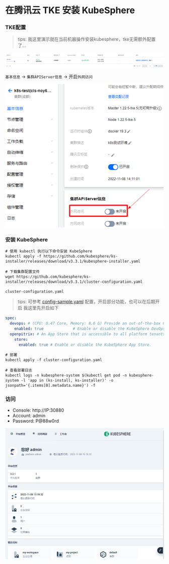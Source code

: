 # 在腾讯云 TKE 安装 KubeSphere

### TKE配置

> tips: 我这里演示就在当前机器操作安装kubesphere，tke无需额外配置了...

![img.png](images/kubesphere-on-tke-01.png)

`基本信息` -> `集群APIServer信息` -> 开启`外网访问`

![img_1.png](images/kubesphere-on-tke-02.png)

### 安装 KubeSphere

```shell
# 使用 kubectl 执行以下命令安装 KubeSphere
kubectl apply -f https://github.com/kubesphere/ks-installer/releases/download/v3.3.1/kubesphere-installer.yaml

# 下载集群配置文件
wget https://github.com/kubesphere/ks-installer/releases/download/v3.3.1/cluster-configuration.yaml
```

`cluster-configuration.yaml`

> tips: 可参考 [config-sample.yaml](config/3.2.1/config-sample.yaml) 配置，开启部分功能，也可以在后期开启
> 我这里先开启如下

```yml
spec:
  devops: # (CPU: 0.47 Core, Memory: 8.6 G) Provide an out-of-the-box CI/CD system based on Jenkins, and automated workflow tools including Source-to-Image & Binary-to-Image.
    enabled: true             # Enable or disable the KubeSphere DevOps System.
  openpitrix: # An App Store that is accessible to all platform tenants. You can use it to manage apps across their entire lifecycle.
    store:
      enabled: true # Enable or disable the KubeSphere App Store.
```

```shell
# 部署
kubectl apply -f cluster-configuration.yaml

# 查看部署日志
kubectl logs -n kubesphere-system $(kubectl get pod -n kubesphere-system -l 'app in (ks-install, ks-installer)' -o jsonpath='{.items[0].metadata.name}') -f
```

### 访问

- Console: http://IP:30880
- Account: admin
- Password: P@88w0rd

![img.png](images/kubesphere-on-tke-03.png)